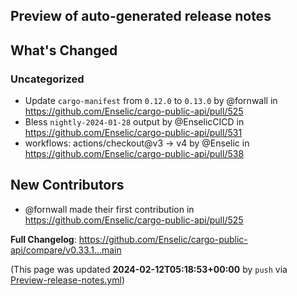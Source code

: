 ## Preview of auto-generated release notes
<!-- Release notes generated using configuration in .github/release.yml at main -->

## What's Changed
### Uncategorized
* Update `cargo-manifest` from `0.12.0` to `0.13.0` by @fornwall in https://github.com/Enselic/cargo-public-api/pull/525
* Bless `nightly-2024-01-28` output by @EnselicCICD in https://github.com/Enselic/cargo-public-api/pull/531
* workflows: actions/checkout@v3 -> v4 by @Enselic in https://github.com/Enselic/cargo-public-api/pull/538

## New Contributors
* @fornwall made their first contribution in https://github.com/Enselic/cargo-public-api/pull/525

**Full Changelog**: https://github.com/Enselic/cargo-public-api/compare/v0.33.1...main


(This page was updated **2024-02-12T05:18:53+00:00** by `push` via [Preview-release-notes.yml](https://github.com/Enselic/cargo-public-api/actions/runs/7867605077))
